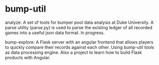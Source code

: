# bump-util
analyze: 
A set of tools for bumper pool data analysis at Duke University. A parse utility (parse.py) is used to parse the existing ledger of all recorded games into a useful json data format. In progress. 

bump-explore:
A Flask server with an angular frontend that allows players to quickly compare their records against each other. Using bump-util tools as data processing engine. Also a project to learn how to build Flask products with Angular.
